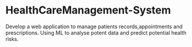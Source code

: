 # HealthCareManagement-System
Develop a web application to manage patients records,appointments and prescriptions. Using ML to analyse potent data and predict potential health risks.
